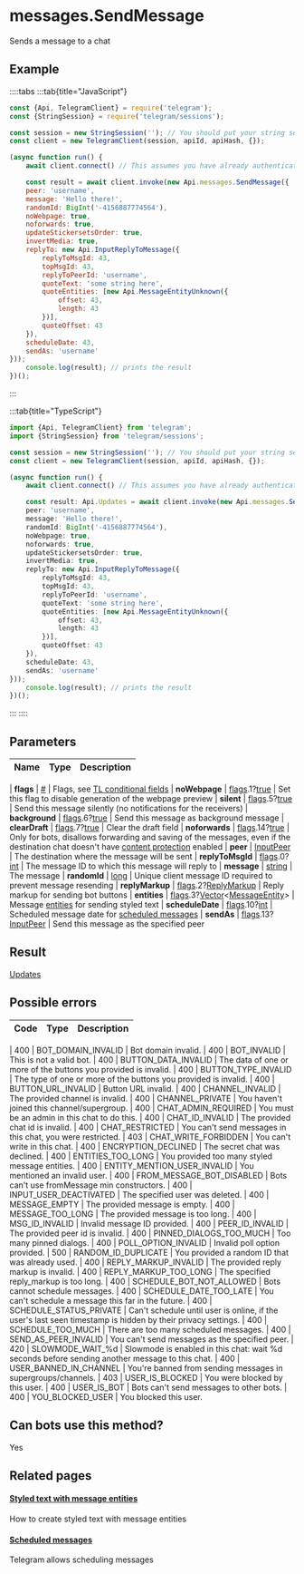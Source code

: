 # messages.SendMessage

Sends a message to a chat



## Example

::::tabs
:::tab{title="JavaScript"}
```js
const {Api, TelegramClient} = require('telegram');
const {StringSession} = require('telegram/sessions');

const session = new StringSession(''); // You should put your string session here
const client = new TelegramClient(session, apiId, apiHash, {});

(async function run() {
    await client.connect() // This assumes you have already authenticated with .start()

    const result = await client.invoke(new Api.messages.SendMessage({
    peer: 'username',
    message: 'Hello there!',
    randomId: BigInt('-4156887774564'),
    noWebpage: true,
    noforwards: true,
    updateStickersetsOrder: true,
    invertMedia: true,
    replyTo: new Api.InputReplyToMessage({
        replyToMsgId: 43,
        topMsgId: 43,
        replyToPeerId: 'username',
        quoteText: 'some string here',
        quoteEntities: [new Api.MessageEntityUnknown({
            offset: 43,
            length: 43
        })],
        quoteOffset: 43
    }),
    scheduleDate: 43,
    sendAs: 'username'
}));
    console.log(result); // prints the result
})();
```
:::

:::tab{title="TypeScript"}
```ts
import {Api, TelegramClient} from 'telegram';
import {StringSession} from 'telegram/sessions';

const session = new StringSession(''); // You should put your string session here
const client = new TelegramClient(session, apiId, apiHash, {});

(async function run() {
    await client.connect() // This assumes you have already authenticated with .start()

    const result: Api.Updates = await client.invoke(new Api.messages.SendMessage({
    peer: 'username',
    message: 'Hello there!',
    randomId: BigInt('-4156887774564'),
    noWebpage: true,
    noforwards: true,
    updateStickersetsOrder: true,
    invertMedia: true,
    replyTo: new Api.InputReplyToMessage({
        replyToMsgId: 43,
        topMsgId: 43,
        replyToPeerId: 'username',
        quoteText: 'some string here',
        quoteEntities: [new Api.MessageEntityUnknown({
            offset: 43,
            length: 43
        })],
        quoteOffset: 43
    }),
    scheduleDate: 43,
    sendAs: 'username'
}));
    console.log(result); // prints the result
})();
```
:::
::::



## Parameters

| Name | Type | Description |
| :--: | ---- | ----------- |

| **flags** | [#](https://core.telegram.org/type/%23) | Flags, see [TL conditional fields](https://core.telegram.org/mtproto/TL-combinators#conditional-fields) 
| **noWebpage** | [flags](https://core.telegram.org/mtproto/TL-combinators#conditional-fields).1?[true](https://core.telegram.org/constructor/true) | Set this flag to disable generation of the webpage preview 
| **silent** | [flags](https://core.telegram.org/mtproto/TL-combinators#conditional-fields).5?[true](https://core.telegram.org/constructor/true) | Send this message silently (no notifications for the receivers) 
| **background** | [flags](https://core.telegram.org/mtproto/TL-combinators#conditional-fields).6?[true](https://core.telegram.org/constructor/true) | Send this message as background message 
| **clearDraft** | [flags](https://core.telegram.org/mtproto/TL-combinators#conditional-fields).7?[true](https://core.telegram.org/constructor/true) | Clear the draft field 
| **noforwards** | [flags](https://core.telegram.org/mtproto/TL-combinators#conditional-fields).14?[true](https://core.telegram.org/constructor/true) | Only for bots, disallows forwarding and saving of the messages, even if the destination chat doesn't have [content protection](https://telegram.org/blog/protected-content-delete-by-date-and-more) enabled 
| **peer** | [InputPeer](https://core.telegram.org/type/InputPeer) | The destination where the message will be sent 
| **replyToMsgId** | [flags](https://core.telegram.org/mtproto/TL-combinators#conditional-fields).0?[int](https://core.telegram.org/type/int) | The message ID to which this message will reply to 
| **message** | [string](https://core.telegram.org/type/string) | The message 
| **randomId** | [long](https://core.telegram.org/type/long) | Unique client message ID required to prevent message resending 
| **replyMarkup** | [flags](https://core.telegram.org/mtproto/TL-combinators#conditional-fields).2?[ReplyMarkup](https://core.telegram.org/type/ReplyMarkup) | Reply markup for sending bot buttons 
| **entities** | [flags](https://core.telegram.org/mtproto/TL-combinators#conditional-fields).3?[Vector](https://core.telegram.org/type/Vector%20t)<[MessageEntity](https://core.telegram.org/type/MessageEntity)> | Message [entities](https://core.telegram.org/api/entities) for sending styled text 
| **scheduleDate** | [flags](https://core.telegram.org/mtproto/TL-combinators#conditional-fields).10?[int](https://core.telegram.org/type/int) | Scheduled message date for [scheduled messages](https://core.telegram.org/api/scheduled-messages) 
| **sendAs** | [flags](https://core.telegram.org/mtproto/TL-combinators#conditional-fields).13?[InputPeer](https://core.telegram.org/type/InputPeer) | Send this message as the specified peer 


## Result

[Updates](https://core.telegram.org/type/Updates)



## Possible errors

| Code | Type | Description |
| :--: | ---- | ----------- |

| 400 | BOT\_DOMAIN\_INVALID | Bot domain invalid. 
| 400 | BOT\_INVALID | This is not a valid bot. 
| 400 | BUTTON\_DATA\_INVALID | The data of one or more of the buttons you provided is invalid. 
| 400 | BUTTON\_TYPE\_INVALID | The type of one or more of the buttons you provided is invalid. 
| 400 | BUTTON\_URL\_INVALID | Button URL invalid. 
| 400 | CHANNEL\_INVALID | The provided channel is invalid. 
| 400 | CHANNEL\_PRIVATE | You haven't joined this channel/supergroup. 
| 400 | CHAT\_ADMIN\_REQUIRED | You must be an admin in this chat to do this. 
| 400 | CHAT\_ID\_INVALID | The provided chat id is invalid. 
| 400 | CHAT\_RESTRICTED | You can't send messages in this chat, you were restricted. 
| 403 | CHAT\_WRITE\_FORBIDDEN | You can't write in this chat. 
| 400 | ENCRYPTION\_DECLINED | The secret chat was declined. 
| 400 | ENTITIES\_TOO\_LONG | You provided too many styled message entities. 
| 400 | ENTITY\_MENTION\_USER\_INVALID | You mentioned an invalid user. 
| 400 | FROM\_MESSAGE\_BOT\_DISABLED | Bots can't use fromMessage min constructors. 
| 400 | INPUT\_USER\_DEACTIVATED | The specified user was deleted. 
| 400 | MESSAGE\_EMPTY | The provided message is empty. 
| 400 | MESSAGE\_TOO\_LONG | The provided message is too long. 
| 400 | MSG\_ID\_INVALID | Invalid message ID provided. 
| 400 | PEER\_ID\_INVALID | The provided peer id is invalid. 
| 400 | PINNED\_DIALOGS\_TOO\_MUCH | Too many pinned dialogs. 
| 400 | POLL\_OPTION\_INVALID | Invalid poll option provided. 
| 500 | RANDOM\_ID\_DUPLICATE | You provided a random ID that was already used. 
| 400 | REPLY\_MARKUP\_INVALID | The provided reply markup is invalid. 
| 400 | REPLY\_MARKUP\_TOO\_LONG | The specified reply\_markup is too long. 
| 400 | SCHEDULE\_BOT\_NOT\_ALLOWED | Bots cannot schedule messages. 
| 400 | SCHEDULE\_DATE\_TOO\_LATE | You can't schedule a message this far in the future. 
| 400 | SCHEDULE\_STATUS\_PRIVATE | Can't schedule until user is online, if the user's last seen timestamp is hidden by their privacy settings. 
| 400 | SCHEDULE\_TOO\_MUCH | There are too many scheduled messages. 
| 400 | SEND\_AS\_PEER\_INVALID | You can't send messages as the specified peer. 
| 420 | SLOWMODE\_WAIT\_%d | Slowmode is enabled in this chat: wait %d seconds before sending another message to this chat. 
| 400 | USER\_BANNED\_IN\_CHANNEL | You're banned from sending messages in supergroups/channels. 
| 403 | USER\_IS\_BLOCKED | You were blocked by this user. 
| 400 | USER\_IS\_BOT | Bots can't send messages to other bots. 
| 400 | YOU\_BLOCKED\_USER | You blocked this user. 


## Can bots use this method?

Yes

## Related pages

#### [Styled text with message entities](https://core.telegram.org/api/entities)

How to create styled text with message entities



#### [Scheduled messages](https://core.telegram.org/api/scheduled-messages)

Telegram allows scheduling messages




